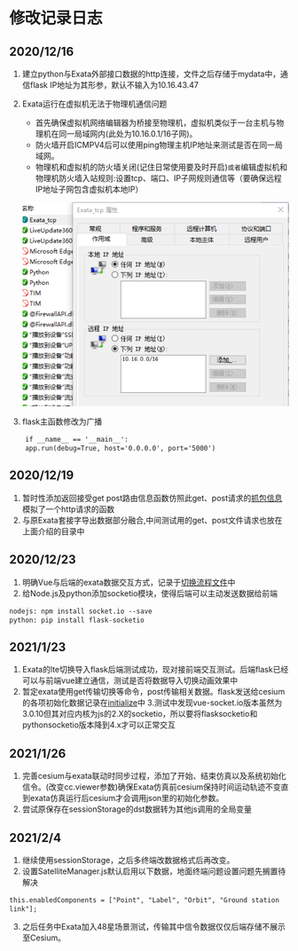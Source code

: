 # 修改记录日志

## 2020/12/16
1. 建立python与Exata外部接口数据的http连接，文件之后存储于mydata中，通信flask IP地址为其形参，默认不输入为10.16.43.47
2. Exata运行在虚拟机无法于物理机通信问题
    + 首先确保虚拟机网络编辑器为桥接至物理机，虚拟机类似于一台主机与物理机在同一局域网内(此处为10.16.0.1/16子网)。
    + 防火墙开启ICMPV4后可以使用ping物理主机IP地址来测试是否在同一局域网。
    + 物理机和虚拟机的防火墙关闭(记住日常使用要及时开启)`或者`编辑虚拟机和物理机防火墙入站规则:设置tcp、端口、IP子网规则通信等（要确保远程IP地址子网包含虚拟机本地IP）
    <center>  

    ![配置截图](/mydata/配置截图/QQ截图20201216181530.png)</center>
3. flask主函数修改为广播
```
    if __name__ == '__main__':
    app.run(debug=True, host='0.0.0.0', port='5000')
```
## 2020/12/19
1. 暂时性添加返回接受get post路由信息函数仿照此get、post请求的[抓包信息](/mydata/test_get_post)模拟了一个http请求的函数
2. 与原Exata套接字导出数据部分融合,中间测试用的get、post文件请求也放在上面介绍的目录中

## 2020/12/23
1. 明确Vue与后端的exata数据交互方式，记录于[切换流程文件](./切换流程.drawio)中
2. 给Node.js及python添加socketio模块，使得后端可以主动发送数据给前端 

```
nodejs: npm install socket.io --save
python: pip install flask-socketio
```

## 2021/1/23
1. Exata的lte切换导入flask后端测试成功，现对接前端交互测试。后端flask已经可以与前端vue建立通信，测试是否将数据导入切换动画效果中
2. 暂定exata使用get传输切换等命令，post传输相关数据。flask发送给cesium的各项初始化数据记录在[initialize](/satvis_api/initialize.json)中
3.测试中发现vue-socket.io版本虽然为3.0.10但其对应内核为js的2.X的socketio，所以要将flasksocketio和pythonsocketio版本降到4.x才可以正常交互

## 2021/1/26
1. 完善cesium与exata联动时同步过程，添加了开始、结束仿真以及系统初始化信令。(改变cc.viewer参数)确保Exata仿真前cesium保持时间运动轨迹不变直到exata仿真运行后cesium才会调用json里的初始化参数。
2. 尝试原保存在sessionStorage的dst数据转为其他js调用的全局变量

## 2021/2/4
1. 继续使用sessionStorage，之后多终端改数据格式后再改变。
2. 设置SatelliteManager.js默认启用以下数据，地面终端问题设置问题先搁置待解决
```
this.enabledComponents = ["Point", "Label", "Orbit", "Ground station link"];
```

3. 之后任务中Exata加入48星场景测试，传输其中信令数据仅仅后端存储不展示至Cesium。